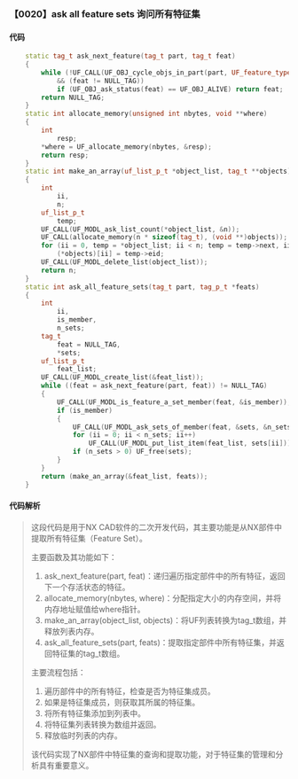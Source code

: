 ### 【0020】ask all feature sets 询问所有特征集

#### 代码

```cpp
    static tag_t ask_next_feature(tag_t part, tag_t feat)  
    {  
        while (!UF_CALL(UF_OBJ_cycle_objs_in_part(part, UF_feature_type, &feat))  
            && (feat != NULL_TAG))  
            if (UF_OBJ_ask_status(feat) == UF_OBJ_ALIVE) return feat;  
        return NULL_TAG;  
    }  
    static int allocate_memory(unsigned int nbytes, void **where)  
    {  
        int  
            resp;  
        *where = UF_allocate_memory(nbytes, &resp);  
        return resp;  
    }  
    static int make_an_array(uf_list_p_t *object_list, tag_t **objects)  
    {  
        int  
            ii,  
            n;  
        uf_list_p_t  
            temp;  
        UF_CALL(UF_MODL_ask_list_count(*object_list, &n));  
        UF_CALL(allocate_memory(n * sizeof(tag_t), (void **)objects));  
        for (ii = 0, temp = *object_list; ii < n; temp = temp->next, ii++)  
            (*objects)[ii] = temp->eid;  
        UF_CALL(UF_MODL_delete_list(object_list));  
        return n;  
    }  
    static int ask_all_feature_sets(tag_t part, tag_p_t *feats)  
    {  
        int  
            ii,  
            is_member,  
            n_sets;  
        tag_t  
            feat = NULL_TAG,  
            *sets;  
        uf_list_p_t  
            feat_list;  
        UF_CALL(UF_MODL_create_list(&feat_list));  
        while ((feat = ask_next_feature(part, feat)) != NULL_TAG)  
        {  
            UF_CALL(UF_MODL_is_feature_a_set_member(feat, &is_member));  
            if (is_member)  
            {  
                UF_CALL(UF_MODL_ask_sets_of_member(feat, &sets, &n_sets));  
                for (ii = 0; ii < n_sets; ii++)  
                    UF_CALL(UF_MODL_put_list_item(feat_list, sets[ii]));  
                if (n_sets > 0) UF_free(sets);  
            }  
        }  
        return (make_an_array(&feat_list, feats));  
    }

```

#### 代码解析

> 这段代码是用于NX CAD软件的二次开发代码，其主要功能是从NX部件中提取所有特征集（Feature Set）。
>
> 主要函数及其功能如下：
>
> 1. ask_next_feature(part, feat)：递归遍历指定部件中的所有特征，返回下一个存活状态的特征。
> 2. allocate_memory(nbytes, where)：分配指定大小的内存空间，并将内存地址赋值给where指针。
> 3. make_an_array(object_list, objects)：将UF列表转换为tag_t数组，并释放列表内存。
> 4. ask_all_feature_sets(part, feats)：提取指定部件中所有特征集，并返回特征集的tag_t数组。
>
> 主要流程包括：
>
> 1. 遍历部件中的所有特征，检查是否为特征集成员。
> 2. 如果是特征集成员，则获取其所属的特征集。
> 3. 将所有特征集添加到列表中。
> 4. 将特征集列表转换为数组并返回。
> 5. 释放临时列表的内存。
>
> 该代码实现了NX部件中特征集的查询和提取功能，对于特征集的管理和分析具有重要意义。
>
